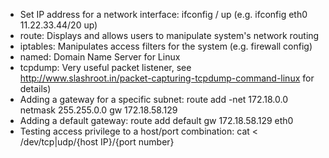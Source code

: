 - Set IP address for a network interface: ifconfig <interface name> <ip address>/<netmask> up (e.g. ifconfig eth0 11.22.33.44/20 up)
- route: Displays and allows users to manipulate system's network routing
- iptables: Manipulates access filters for the system (e.g. firewall config)
- named: Domain Name Server for Linux
- tcpdump: Very useful packet listener, see http://www.slashroot.in/packet-capturing-tcpdump-command-linux for details)
- Adding a gateway for a specific subnet: route add -net 172.18.0.0 netmask 255.255.0.0 gw 172.18.58.129
- Adding a default gateway: route add default gw 172.18.58.129 eth0
- Testing access privilege to a host/port combination: cat < /dev/tcp|udp/{host IP}/{port number}